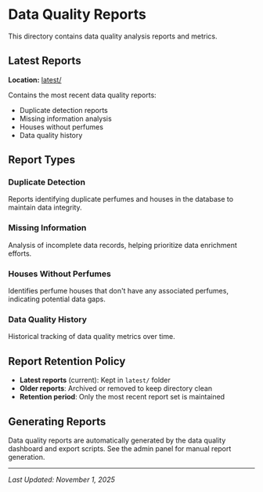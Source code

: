 # Data Quality Reports

This directory contains data quality analysis reports and metrics.

## Latest Reports

**Location:** [latest/](./latest/)

Contains the most recent data quality reports:
- Duplicate detection reports
- Missing information analysis
- Houses without perfumes
- Data quality history

## Report Types

### Duplicate Detection
Reports identifying duplicate perfumes and houses in the database to maintain data integrity.

### Missing Information
Analysis of incomplete data records, helping prioritize data enrichment efforts.

### Houses Without Perfumes
Identifies perfume houses that don't have any associated perfumes, indicating potential data gaps.

### Data Quality History
Historical tracking of data quality metrics over time.

## Report Retention Policy

- **Latest reports** (current): Kept in `latest/` folder
- **Older reports**: Archived or removed to keep directory clean
- **Retention period**: Only the most recent report set is maintained

## Generating Reports

Data quality reports are automatically generated by the data quality dashboard and export scripts. See the admin panel for manual report generation.

---

*Last Updated: November 1, 2025*

